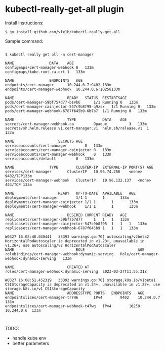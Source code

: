 # kubectl-really-get-all plugin

Install instructions:

```$ go install github.com/vfx1b/kubectl-really-get-all```

Sample command:

```

$ kubectl really get all -n cert-manager

NAME				DATA	AGE
configmaps/cert-manager-webhook	0	133m
configmaps/kube-root-ca.crt	1	133m

NAME				ENDPOINTS	AGE
endpoints/cert-manager		10.244.0.7:9402	133m
endpoints/cert-manager-webhook	10.244.0.6:10250133m

NAME						READY	STATUS	RESTARTSAGE
pods/cert-manager-59bf757d77-bsvb6		1/1	Running	0	133m
pods/cert-manager-cainjector-547c9b8f95-q9zsx	1/1	Running	0	133m
pods/cert-manager-webhook-6787f645b9-6blb7	1/1	Running	0	133m

NAME						TYPE			DATA	AGE
secrets/cert-manager-webhook-ca			Opaque			3	133m
secrets/sh.helm.release.v1.cert-manager.v1	helm.sh/release.v1	1	133m

NAME					SECRETS	AGE
serviceaccounts/cert-manager		0	133m
serviceaccounts/cert-manager-cainjector	0	133m
serviceaccounts/cert-manager-webhook	0	133m
serviceaccounts/default			0	133m

NAME				TYPE		CLUSTER-IP	EXTERNAL-IP	PORT(S)	AGE
services/cert-manager		ClusterIP	10.96.74.250	<none>		9402/TCP133m
services/cert-manager-webhook	ClusterIP	10.96.132.137	<none>		443/TCP	133m

NAME					READY	UP-TO-DATE	AVAILABLE	AGE
deployments/cert-manager		1/1	1		1		133m
deployments/cert-manager-cainjector	1/1	1		1		133m
deployments/cert-manager-webhook	1/1	1		1		133m

NAME						DESIRED	CURRENT	READY	AGE
replicasets/cert-manager-59bf757d77		1	1	1	133m
replicasets/cert-manager-cainjector-547c9b8f95	1	1	1	133m
replicasets/cert-manager-webhook-6787f645b9	1	1	1	133m

W0327 16:08:48.040441   33393 warnings.go:70] autoscaling/v2beta2 HorizontalPodAutoscaler is deprecated in v1.23+, unavailable in v1.26+; use autoscaling/v2 HorizontalPodAutoscaler
NAME							ROLE						AGE
rolebindings/cert-manager-webhook:dynamic-serving	Role/cert-manager-webhook:dynamic-serving	133m

NAME						CREATED AT
roles/cert-manager-webhook:dynamic-serving	2023-03-27T11:55:31Z

W0327 16:08:51.452319   33393 warnings.go:70] storage.k8s.io/v1beta1 CSIStorageCapacity is deprecated in v1.24+, unavailable in v1.27+; use storage.k8s.io/v1 CSIStorageCapacity
NAME						ADDRESSTYPE	PORTS	ENDPOINTS	AGE
endpointslices/cert-manager-trr46		IPv4		9402	10.244.0.7	133m
endpointslices/cert-manager-webhook-t47wg	IPv4		10250	10.244.0.6	133m



```

TODO:
* handle kube env
* better parameters